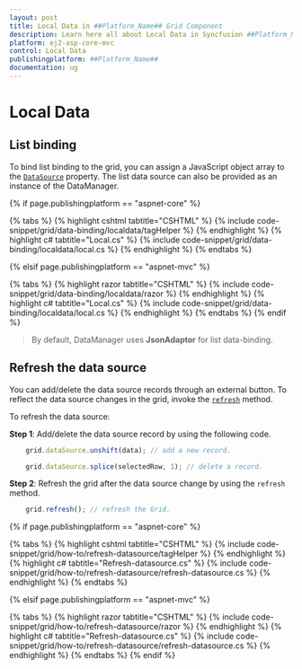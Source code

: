 ```yaml
---
layout: post
title: Local Data in ##Platform_Name## Grid Component
description: Learn here all about Local Data in Syncfusion ##Platform_Name## Grid component of Syncfusion Essential JS 2 and more.
platform: ej2-asp-core-mvc
control: Local Data
publishingplatform: ##Platform_Name##
documentation: ug
---
```



# Local Data

## List binding

To bind list binding to the grid, you can assign a JavaScript object array to the [`DataSource`](https://help.syncfusion.com/cr/aspnetcore-js2/Syncfusion.EJ2.Grids.Grid.html#Syncfusion_EJ2_Grids_Grid_DataSource) property. The list data source can also be provided as an instance of the DataManager.

{% if page.publishingplatform == "aspnet-core" %}

{% tabs %}
{% highlight cshtml tabtitle="CSHTML" %}
{% include code-snippet/grid/data-binding/localdata/tagHelper %}
{% endhighlight %}
{% highlight c# tabtitle="Local.cs" %}
{% include code-snippet/grid/data-binding/localdata/local.cs %}
{% endhighlight %}
{% endtabs %}

{% elsif page.publishingplatform == "aspnet-mvc" %}

{% tabs %}
{% highlight razor tabtitle="CSHTML" %}
{% include code-snippet/grid/data-binding/localdata/razor %}
{% endhighlight %}
{% highlight c# tabtitle="Local.cs" %}
{% include code-snippet/grid/data-binding/localdata/local.cs %}
{% endhighlight %}
{% endtabs %}
{% endif %}



> By default, DataManager uses **JsonAdaptor** for list data-binding.

## Refresh the data source

You can add/delete the data source records through an external button. To reflect the data source changes in the grid, invoke the [`refresh`](https://ej2.syncfusion.com/documentation/api/grid/#refresh) method.

To refresh the data source:

**Step 1**: Add/delete the data source record by using the following code.

```typescript
    grid.dataSource.unshift(data); // add a new record.

    grid.dataSource.splice(selectedRow, 1); // delete a record.

```

**Step 2**: Refresh the grid after the data source change by using the `refresh` method.

```typescript
    grid.refresh(); // refresh the Grid.

```

{% if page.publishingplatform == "aspnet-core" %}

{% tabs %}
{% highlight cshtml tabtitle="CSHTML" %}
{% include code-snippet/grid/how-to/refresh-datasource/tagHelper %}
{% endhighlight %}
{% highlight c# tabtitle="Refresh-datasource.cs" %}
{% include code-snippet/grid/how-to/refresh-datasource/refresh-datasource.cs %}
{% endhighlight %}
{% endtabs %}

{% elsif page.publishingplatform == "aspnet-mvc" %}

{% tabs %}
{% highlight razor tabtitle="CSHTML" %}
{% include code-snippet/grid/how-to/refresh-datasource/razor %}
{% endhighlight %}
{% highlight c# tabtitle="Refresh-datasource.cs" %}
{% include code-snippet/grid/how-to/refresh-datasource/refresh-datasource.cs %}
{% endhighlight %}
{% endtabs %}
{% endif %}

